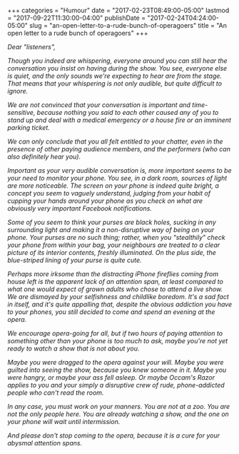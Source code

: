 +++
categories = "Humour"
date = "2017-02-23T08:49:00-05:00"
lastmod = "2017-09-22T11:30:00-04:00"
publishDate = "2017-02-24T04:24:00-05:00"
slug = "an-open-letter-to-a-rude-bunch-of-operagoers"
title = "An open letter to a rude bunch of operagoers"
+++

*Dear "listeners",*

*Though you indeed are whispering, everyone around you can still hear the conversation you insist on having during the show. You see, everyone else is quiet, and the only sounds we're expecting to hear are from the stage. That means that your whispering is not only audible, but quite difficult to ignore.* 

*We are not convinced that your conversation is important and time-sensitive, because nothing you said to each other caused any of you to stand up and deal with a medical emergency or a house fire or an imminent parking ticket.* 

*We can only conclude that you all felt entitled to your chatter, even in the presence of other paying audience members, and the performers (who can also definitely hear you).*

*Important as your very audible conversation is, more important seems to be your need to monitor your phone. You see, in a dark room, sources of light are more noticeable. The screen on your phone is indeed quite bright, a concept you seem to vaguely understand, judging from your habit of cupping your hands around your phone as you check on what are obviously very important Facebook notifications.* 

*Some of you seem to think your purses are black holes, sucking in any surrounding light and making it a non-disruptive way of being on your phone. Your purses are no such thing; rather, when you "stealthily" check your phone from within your bag, your neighbours are treated to a clear picture of its interior contents, freshly illuminated. On the plus side, the blue-striped lining of your purse is quite cute.*

*Perhaps more irksome than the distracting iPhone fireflies coming from house left is the apparent lack of an attention span, at least compared to what one would expect of grown adults who chose to attend a live show. We are dismayed by your selfishness and childlike boredom. It's a sad fact in itself, and it's quite appalling that, despite the obvious addiction you have to your phones, you still decided to come and spend an evening at the opera.* 

*We encourage opera-going for all, but if two hours of paying attention to something other than your phone is too much to ask, maybe you're not yet ready to watch a show that is not about you.*

*Maybe you were dragged to the opera against your will. Maybe you were guilted into seeing the show, because you knew someone in it. Maybe you were hangry, or maybe your ass fell asleep. Or maybe Occam's Razor applies to you and your simply a disruptive crew of rude, phone-addicted people who can't read the room.* 

*In any case, you must work on your manners. You are not at a zoo. You are not the only people here. You are already watching a show, and the one on your phone will wait until intermission.* 

*And please don't stop coming to the opera, because it is a cure for your abysmal attention spans.*
